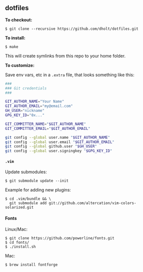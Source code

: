 ## dotfiles

**To checkout:**

```console
$ git clone --recursive https://github.com/dholt/dotfiles.git
```

**To install:**

```console
$ make
```

This will create symlinks from this repo to your home folder.

**To customize:**

Save env vars, etc in a `.extra` file, that looks something like
this:

```bash
###
### Git credentials
###

GIT_AUTHOR_NAME="Your Name"
GIT_AUTHOR_EMAIL="my@email.com"
GH_USER="nickname"
GPG_KEY_ID="0x..."

GIT_COMMITTER_NAME="$GIT_AUTHOR_NAME"
GIT_COMMITTER_EMAIL="$GIT_AUTHOR_EMAIL"

git config --global user.name "$GIT_AUTHOR_NAME"
git config --global user.email "$GIT_AUTHOR_EMAIL"
git config --global github.user "$GH_USER"
git config --global user.signingkey "$GPG_KEY_ID"
```

#### `.vim`

Update submodules:

```console
$ git submodule update --init
```

Example for adding new plugins:

```console
$ cd .vim/bundle && \
  git submodule add git://github.com/altercation/vim-colors-solarized.git
```

#### Fonts

Linux/Mac:

```console
$ git clone https://github.com/powerline/fonts.git
$ cd fonts/
$ ./install.sh
```

Mac:

```console
$ brew install fontforge
```

